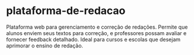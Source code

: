 # plataforma-de-redacao
Plataforma web para gerenciamento e correção de redações. Permite que alunos enviem seus textos para correção, e professores possam avaliar e fornecer feedback detalhado. Ideal para cursos e escolas que desejam aprimorar o ensino de redação.

